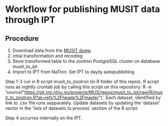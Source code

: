 # Workflow for publishing MUSIT data through IPT

## Procedure

1. Download data from the [MUSIT dump](http://www.unimus.no/nedlasting/datasett/)
2. intial transformation and recoding 
3. Store transformed table to the zootron PostgreSQL cluster on database musit_to_ipt 
4. Import to IPT from NaTron. Set IPT to dayily autopublishing

Step 1-3 run in R script musit_to_zootron (in R folder of this repro). R script runs as nightly crontab job by calling this script on this repository: R -e 'source("https://git.vm.ntnu.no/projects/MUS/repos/musit_to_ipt/raw/R/musit_to_zootron.R?at=refs%2Fheads%2Fmaster")'. Each dataset, identified by link to .csv file runs sepparately. Update datasets by updating the 'dataset' vector in the 'lists of datasets to process' section of the R script.  

Step 4 occurres internally on the IPT. 